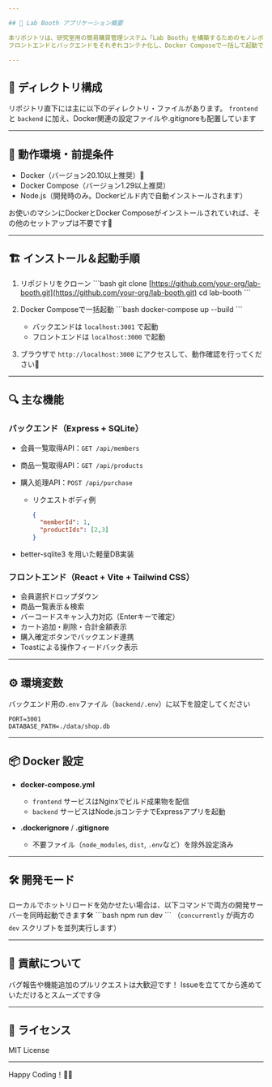 ```yaml
---

## 🌟 Lab Booth アプリケーション概要

本リポジトリは、研究室用の簡易購買管理システム「Lab Booth」を構築するためのモノレポ構成です。
フロントエンドとバックエンドをそれぞれコンテナ化し、Docker Composeで一括して起動できるようになっています✨

---
```


## 📂 ディレクトリ構成

リポジトリ直下には主に以下のディレクトリ・ファイルがあります。
`frontend` と `backend` に加え、Docker関連の設定ファイルや.gitignoreも配置しています

---

## 🚀 動作環境・前提条件

* Docker（バージョン20.10以上推奨）🐳
* Docker Compose（バージョン1.29以上推奨）
* Node.js（開発時のみ。Dockerビルド内で自動インストールされます）

お使いのマシンにDockerとDocker Composeがインストールされていれば、その他のセットアップは不要です🎉

---

## 🏗️ インストール＆起動手順

1. リポジトリをクローン
   \`\`\`bash
   git clone [https://github.com/your-org/lab-booth.git](https://github.com/your-org/lab-booth.git)
   cd lab-booth
   \`\`\`

2. Docker Composeで一括起動
   \`\`\`bash
   docker-compose up --build
   \`\`\`

   * バックエンドは `localhost:3001` で起動
   * フロントエンドは `localhost:3000` で起動

3. ブラウザで `http://localhost:3000` にアクセスして、動作確認を行ってください🎈

---

## 🔍 主な機能

### バックエンド（Express + SQLite）

* 会員一覧取得API：`GET /api/members`
* 商品一覧取得API：`GET /api/products`
* 購入処理API：`POST /api/purchase`

  * リクエストボディ例

    ```json
    {
      "memberId": 1,
      "productIds": [2,3]
    }
    ```
* better-sqlite3 を用いた軽量DB実装&#x20;

### フロントエンド（React + Vite + Tailwind CSS）

* 会員選択ドロップダウン
* 商品一覧表示＆検索
* バーコードスキャン入力対応（Enterキーで確定）
* カート追加・削除・合計金額表示
* 購入確定ボタンでバックエンド連携
* Toastによる操作フィードバック表示

---

## ⚙️ 環境変数

バックエンド用の`.env`ファイル（`backend/.env`）に以下を設定してください

```
PORT=3001
DATABASE_PATH=./data/shop.db
```

---

## 📦 Docker 設定

* **docker-compose.yml**

  * `frontend` サービスはNginxでビルド成果物を配信
  * `backend` サービスはNode.jsコンテナでExpressアプリを起動

* **.dockerignore** / **.gitignore**

  * 不要ファイル（`node_modules`, `dist`, `.env`など）を除外設定済み

---

## 🛠️ 開発モード

ローカルでホットリロードを効かせたい場合は、以下コマンドで両方の開発サーバーを同時起動できます🛠️
\`\`\`bash
npm run dev
\`\`\`
（`concurrently` が両方の `dev` スクリプトを並列実行します）

---

## 🤝 貢献について

バグ報告や機能追加のプルリクエストは大歓迎です！
Issueを立ててから進めていただけるとスムーズです😘

---

## 📄 ライセンス

MIT License

---

Happy Coding！🔧🎉
